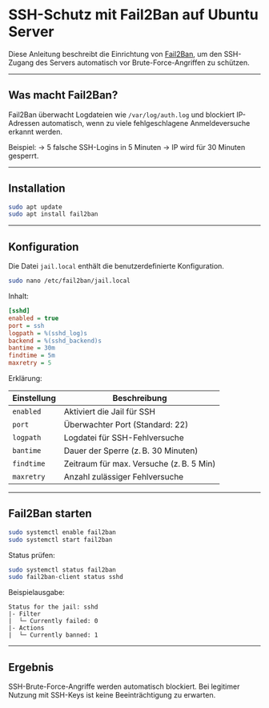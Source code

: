 # SSH-Schutz mit Fail2Ban auf Ubuntu Server

Diese Anleitung beschreibt die Einrichtung von [Fail2Ban](https://www.fail2ban.org/), um den SSH-Zugang des Servers automatisch vor Brute-Force-Angriffen zu schützen.

---

## Was macht Fail2Ban?

Fail2Ban überwacht Logdateien wie `/var/log/auth.log` und blockiert IP-Adressen automatisch, wenn zu viele fehlgeschlagene Anmeldeversuche erkannt werden.

Beispiel:
→ 5 falsche SSH-Logins in 5 Minuten → IP wird für 30 Minuten gesperrt.

---

## Installation

```bash
sudo apt update
sudo apt install fail2ban
```

---

## Konfiguration

Die Datei `jail.local` enthält die benutzerdefinierte Konfiguration.

```bash
sudo nano /etc/fail2ban/jail.local
```

Inhalt:

```ini
[sshd]
enabled = true
port = ssh
logpath = %(sshd_log)s
backend = %(sshd_backend)s
bantime = 30m
findtime = 5m
maxretry = 5
```

Erklärung:

| Einstellung | Beschreibung                             |
| ----------- | ---------------------------------------- |
| `enabled`   | Aktiviert die Jail für SSH               |
| `port`      | Überwachter Port (Standard: 22)          |
| `logpath`   | Logdatei für SSH-Fehlversuche            |
| `bantime`   | Dauer der Sperre (z. B. 30 Minuten)      |
| `findtime`  | Zeitraum für max. Versuche (z. B. 5 Min) |
| `maxretry`  | Anzahl zulässiger Fehlversuche           |

---

## Fail2Ban starten

```bash
sudo systemctl enable fail2ban
sudo systemctl start fail2ban
```

Status prüfen:

```bash
sudo systemctl status fail2ban
sudo fail2ban-client status sshd
```

Beispielausgabe:

```
Status for the jail: sshd
|- Filter
|  └─ Currently failed: 0
|- Actions
|  └─ Currently banned: 1
```

---

## Ergebnis

SSH-Brute-Force-Angriffe werden automatisch blockiert.
Bei legitimer Nutzung mit SSH-Keys ist keine Beeinträchtigung zu erwarten.

